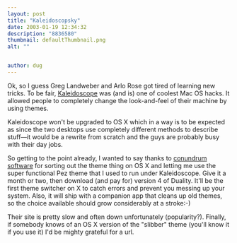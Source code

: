```yaml
---
layout: post
title: "Kaleidoscopsky"
date: 2003-01-19 12:34:32
description: "8836580"
thumbnail: defaultThumbnail.png
alt: ""


author: dug
---
```


<p>Ok, so I guess Greg Landweber and Arlo Rose got tired of learning new tricks. To be fair, <a href="http://www.kaleidoscope.net">Kaleidoscope</a> was (and is) one of coolest Mac OS hacks. It allowed people to completely change the look-and-feel of their machine by using themes.</p>

<p>Kaleidoscope won't be upgraded to OS X which in a way is to be expected as since the two desktops use completely different methods to describe stuff&mdash;it would be a rewrite from scratch and the guys are probably busy with their day jobs.</p>

<p>So getting to the point already, I wanted to say thanks to <a href="http://www.conundrumsoft.com">conundrum software</a> for sorting out the theme thing on OS X and letting me use the super functional Pez theme that I used to run under Kaleidoscope. Give it a month or two, then download (and pay for) version 4 of Duality. It'll be the first theme switcher on X to catch errors and prevent you messing up your system. Also, it will ship with a companion app that cleans up old themes, so the choice available should grow considerably at a stroke:-)</p>

<p>Their site is pretty slow and often down unfortunately (popularity?). Finally, if somebody knows of an OS X version of the "slibber" theme (you'll know it if you use it) I'd be mighty grateful for a url.</p>
